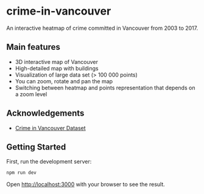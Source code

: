 # crime-in-vancouver

An interactive heatmap of crime committed in Vancouver from 2003 to 2017.

## Main features
- 3D interactive map of Vancouver
- High-detailed map with buildings
- Visualization of large data set (> 100 000 points)
- You can zoom, rotate and pan the map
- Switching between heatmap and points representation that depends on a zoom level

## Acknowledgements
- [Crime in Vancouver Dataset](https://www.kaggle.com/datasets/wosaku/crime-in-vancouver)

## Getting Started

First, run the development server:

```bash
npm run dev
```

Open [http://localhost:3000](http://localhost:3000) with your browser to see the result.
